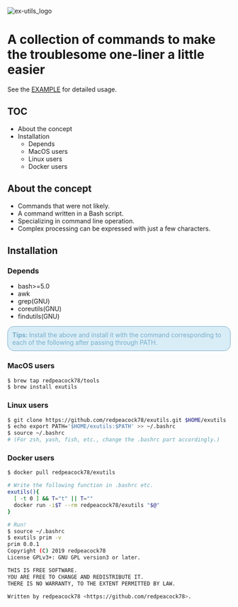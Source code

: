 ![ex-utils_logo](https://github.com/redpeacock78/exutils/blob/images/logo.png)
# A collection of commands to make the troublesome one-liner a little easier

See the [EXAMPLE](https://github.com/redpeacock78/exutils/blob/master/doc/EXAMPLE.md) for detailed usage.

## TOC
<!-- MarkdownTOC -->

- About the concept
- Installation
	- Depends
	- MacOS users
	- Linux users
	- Docker users

<!-- /MarkdownTOC -->


## About the concept

- Commands that were not likely.
- A command written in a Bash script.
- Specializing in command line operation.
- Complex processing can be expressed with just a few characters.

## Installation

### Depends
- bash>=5.0
- awk
- grep(GNU)
- coreutils(GNU)
- findutils(GNU)
<div style="padding:10px;margin-bottom: 10px;border: 1px solid #76acc8;background:#d9edf7;color:#76acc8; border-radius: 15px">
  <b>
    <font color="#76acc8">
      Tips: 
    </font>
  </b>
Install the above and install it with the command corresponding to each of the following after passing through PATH.
</div>

### MacOS users
```sh
$ brew tap redpeacock78/tools
$ brew install exutils
```
### Linux users
```sh
$ git clone https://github.com/redpeacock78/exutils.git $HOME/exutils
$ echo export PATH='$HOME/exutils:$PATH' >> ~/.bashrc
$ source ~/.bashrc
# (For zsh, yash, fish, etc., change the .bashrc part accordingly.)
```

### Docker users
```sh
$ docker pull redpeacock78/exutils

# Write the following function in .bashrc etc.
exutils(){
  [ -t 0 ] && T="t" || T=""
  docker run -i$T --rm redpeacock78/exutils "$@"
}

# Run!
$ source ~/.bashrc
$ exutils prim -v
prim 0.0.1
Copyright (C) 2019 redpeacock78
License GPLv3+: GNU GPL version3 or later.

THIS IS FREE SOFTWARE.
YOU ARE FREE TO CHANGE AND REDISTRIBUTE IT.
THERE IS NO WARRANTY, TO THE EXTENT PERMITTED BY LAW.

Written by redpeacock78 <https://github.com/redpeacock78>.
```
